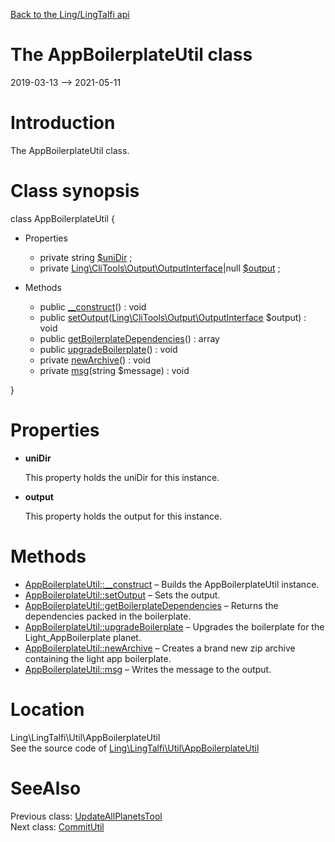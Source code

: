 [Back to the Ling/LingTalfi api](https://github.com/lingtalfi/LingTalfi/blob/master/doc/api/Ling/LingTalfi.md)



The AppBoilerplateUtil class
================
2019-03-13 --> 2021-05-11






Introduction
============

The AppBoilerplateUtil class.



Class synopsis
==============


class <span class="pl-k">AppBoilerplateUtil</span>  {

- Properties
    - private string [$uniDir](#property-uniDir) ;
    - private [Ling\CliTools\Output\OutputInterface](https://github.com/lingtalfi/CliTools/blob/master/doc/api/Ling/CliTools/Output/OutputInterface.md)|null [$output](#property-output) ;

- Methods
    - public [__construct](https://github.com/lingtalfi/LingTalfi/blob/master/doc/api/Ling/LingTalfi/Util/AppBoilerplateUtil/__construct.md)() : void
    - public [setOutput](https://github.com/lingtalfi/LingTalfi/blob/master/doc/api/Ling/LingTalfi/Util/AppBoilerplateUtil/setOutput.md)([Ling\CliTools\Output\OutputInterface](https://github.com/lingtalfi/CliTools/blob/master/doc/api/Ling/CliTools/Output/OutputInterface.md) $output) : void
    - public [getBoilerplateDependencies](https://github.com/lingtalfi/LingTalfi/blob/master/doc/api/Ling/LingTalfi/Util/AppBoilerplateUtil/getBoilerplateDependencies.md)() : array
    - public [upgradeBoilerplate](https://github.com/lingtalfi/LingTalfi/blob/master/doc/api/Ling/LingTalfi/Util/AppBoilerplateUtil/upgradeBoilerplate.md)() : void
    - private [newArchive](https://github.com/lingtalfi/LingTalfi/blob/master/doc/api/Ling/LingTalfi/Util/AppBoilerplateUtil/newArchive.md)() : void
    - private [msg](https://github.com/lingtalfi/LingTalfi/blob/master/doc/api/Ling/LingTalfi/Util/AppBoilerplateUtil/msg.md)(string $message) : void

}




Properties
=============

- <span id="property-uniDir"><b>uniDir</b></span>

    This property holds the uniDir for this instance.
    
    

- <span id="property-output"><b>output</b></span>

    This property holds the output for this instance.
    
    



Methods
==============

- [AppBoilerplateUtil::__construct](https://github.com/lingtalfi/LingTalfi/blob/master/doc/api/Ling/LingTalfi/Util/AppBoilerplateUtil/__construct.md) &ndash; Builds the AppBoilerplateUtil instance.
- [AppBoilerplateUtil::setOutput](https://github.com/lingtalfi/LingTalfi/blob/master/doc/api/Ling/LingTalfi/Util/AppBoilerplateUtil/setOutput.md) &ndash; Sets the output.
- [AppBoilerplateUtil::getBoilerplateDependencies](https://github.com/lingtalfi/LingTalfi/blob/master/doc/api/Ling/LingTalfi/Util/AppBoilerplateUtil/getBoilerplateDependencies.md) &ndash; Returns the dependencies packed in the boilerplate.
- [AppBoilerplateUtil::upgradeBoilerplate](https://github.com/lingtalfi/LingTalfi/blob/master/doc/api/Ling/LingTalfi/Util/AppBoilerplateUtil/upgradeBoilerplate.md) &ndash; Upgrades the boilerplate for the Light_AppBoilerplate planet.
- [AppBoilerplateUtil::newArchive](https://github.com/lingtalfi/LingTalfi/blob/master/doc/api/Ling/LingTalfi/Util/AppBoilerplateUtil/newArchive.md) &ndash; Creates a brand new zip archive containing the light app boilerplate.
- [AppBoilerplateUtil::msg](https://github.com/lingtalfi/LingTalfi/blob/master/doc/api/Ling/LingTalfi/Util/AppBoilerplateUtil/msg.md) &ndash; Writes the message to the output.





Location
=============
Ling\LingTalfi\Util\AppBoilerplateUtil<br>
See the source code of [Ling\LingTalfi\Util\AppBoilerplateUtil](https://github.com/lingtalfi/LingTalfi/blob/master/Util/AppBoilerplateUtil.php)



SeeAlso
==============
Previous class: [UpdateAllPlanetsTool](https://github.com/lingtalfi/LingTalfi/blob/master/doc/api/Ling/LingTalfi/Tools/UpdateAllPlanetsTool.md)<br>Next class: [CommitUtil](https://github.com/lingtalfi/LingTalfi/blob/master/doc/api/Ling/LingTalfi/Util/CommitUtil.md)<br>
